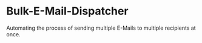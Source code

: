 # Bulk-E-Mail-Dispatcher
Automating the process of sending multiple E-Mails to multiple recipients at once.
